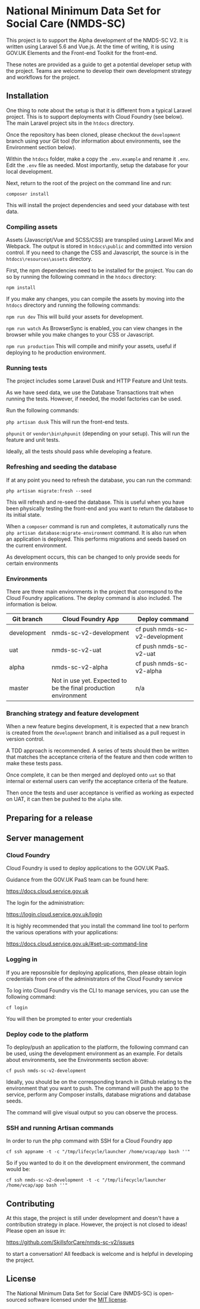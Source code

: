 # National Minimum Data Set for Social Care (NMDS-SC)

This project is to support the Alpha development of the NMDS-SC V2. It is written using Laravel 5.6 and Vue.js. At the time of writing, it is using GOV.UK Elements and the Front-end Toolkit for the front-end.

These notes are provided as a guide to get a potential developer setup with the project. Teams are welcome to develop their own development strategy and workflows for the project.

## Installation

One thing to note about the setup is that it is different from a typical Laravel project. This is to support deployments with Cloud Foundry (see below). 
The main Laravel project sits in the `htdocs` directory.

Once the repository has been cloned, please checkout the `development` branch using your Git tool (for information about environments, see the Environment section below).

Within the `htdocs` folder, make a copy the `.env.example` and rename it `.env`. Edit the `.env` file as needed. Most importantly, setup the database for your local development.

Next, return to the root of the project on the command line and run:

`composer install`

This will install the project dependencies and seed your database with test data.

### Compiling assets

Assets (Javascript/Vue and SCSS/CSS) are transpiled using Laravel Mix and Webpack. The output is stored in `htdocs\public` and committed into version control. If you need to change the CSS and Javascript, the source is in the `htdocs\resources\assets` directory. 

First, the npm dependencies need to be installed for the project. You can do so by running the following command in the `htdocs` directory:

`npm install`

If you make any changes, you can compile the assets by moving into the `htdocs` directory and running the following commands:

`npm run dev` This will build your assets for development.

`npm run watch` As BrowserSync is enabled, you can view changes in the browser while you make changes to your CSS or Javascript.

`npm run production` This will compile and minify your assets, useful if deploying to he production environment.

### Running tests

The project includes some Laravel Dusk and HTTP Feature and Unit tests.

As we have seed data, we use the Database Transactions trait when running the tests. However, if needed, the model factories can be used.

Run the following commands:

`php artisan dusk` This will run the front-end tests.

`phpunit` or `vendor\bin\phpunit` (depending on your setup). This will run the feature and unit tests.

Ideally, all the tests should pass while developing a feature.

### Refreshing and seeding the database

If at any point you need to refresh the database, you can run the command:

`php artisan migrate:fresh --seed`

This will refresh and re-seed the database. This is useful when you have been physically testing the front-end and you want to return the database to its initial state.

When a `composer` command is run and completes, it automatically runs the `php artisan database:migrate-environment` command. It is also run when an application is deployed. This performs migrations and seeds based on the current environment.

As development occurs, this can be changed to only provide seeds for certain environments

### Environments

There are three main environments in the project that correspond to the Cloud Foundry applications. The deploy command is also included. The information is below.

| Git branch | Cloud Foundry App | Deploy command |
| ------------- |-------------|---|
| development   | nmds-sc-v2-development | cf push nmds-sc-v2-development |
| uat      | nmds-sc-v2-uat      | cf push nmds-sc-v2-uat |
| alpha | nmds-sc-v2-alpha      | cf push nmds-sc-v2-alpha |
| master | Not in use yet. Expected to be the final production environment | n/a |


### Branching strategy and feature development

When a new feature begins development, it is expected that a new branch is created from the `development` branch and initialised as a pull request in version control.

A TDD approach is recommended. A series of tests should then be written that matches the acceptance criteria of the feature and then code written to make these tests pass.

Once complete, it can be then merged and deployed onto `uat` so that internal or external users can verify the acceptance criteria of the feature.

Then once the tests and user acceptance is verified as working as expected on UAT, it can then be pushed to the `alpha` site.

## Preparing for a release



## Server management

### Cloud Foundry

Cloud Foundry is used to deploy applications to the GOV.UK PaaS.

Guidance from the GOV.UK PaaS team can be found here:

https://docs.cloud.service.gov.uk

The login for the administration:

https://login.cloud.service.gov.uk/login

It is highly recommended that you install the command line tool to perform the various operations with your applications:

https://docs.cloud.service.gov.uk/#set-up-command-line

### Logging in

If you are reposnsible for deploying applications, then please obtain login credentials from one of the administrators of the Cloud Foundry service

To log into Cloud Foundry vis the CLI to manage services, you can use the following command:

`cf login`

You will then be prompted to enter your credentials

### Deploy code to the platform

To deploy/push an application to the platform, the following command can be used, using the development environment as an example. For details about environments, see the Environments section above:

`cf push nmds-sc-v2-development`

Ideally, you should be on the corresponding branch in Github relating to the environment that you want to push. The command will push the app to the service, perform any Composer installs, database migrations and database seeds.

The command will give visual output so you can observe the process.

### SSH and running Artisan commands

In order to run the php command with SSH for a Cloud Foundry app

`cf ssh appname -t -c "/tmp/lifecycle/launcher /home/vcap/app bash ''"`

So if you wanted to do it on the development environment, the command would be:

`cf ssh nmds-sc-v2-development -t -c "/tmp/lifecycle/launcher /home/vcap/app bash ''"`

## Contributing

At this stage, the project is still under development and doesn't have a contribution strategy in place. However, the project is not closed to ideas! Please open an issue in:

https://github.com/SkillsforCare/nmds-sc-v2/issues

to start a conversation! All feedback is welcome and is helpful in developing the project. 

## License

The National Minimum Data Set for Social Care (NMDS-SC) is open-sourced software licensed under the [MIT license](https://opensource.org/licenses/MIT).